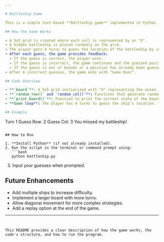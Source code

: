 ```yaml
---

# Battleship Game

This is a simple text-based **Battleship game** implemented in Python. The player has 4 chances to guess the location of the hidden ship on a 5x5 grid.

## How the Game Works

- A 5x5 grid is created where each cell is represented by an "O".
- A hidden battleship is placed randomly on the grid.
- The player gets 4 turns to guess the location of the battleship by inputting row and column coordinates.
- After each guess, the game provides feedback:
  - If the guess is correct, the player wins.
  - If the guess is incorrect, the game continues and the guessed position is marked with an "X".
  - If the guess is out of bounds or a position has already been guessed, appropriate feedback is provided.
- After 4 incorrect guesses, the game ends with "Game Over".

## Code Overview

- **`board`**: A 5x5 grid initialized with "O" representing the ocean.
- **`random_row()` and `random_col()`**: Functions that generate random row and column coordinates for the battleship.
- **`print_board()`**: Function to print the current state of the board in a user-friendly format.
- **Game loop**: The player has 4 turns to guess the ship’s location. The game provides feedback based on the player's guesses.

## Example

```
Turn 1
Guess Row: 2
Guess Col: 3
You missed my battleship!
```

## How to Run

1. **Install Python** (if not already installed).
2. Run the script in the terminal or command prompt using:
   ```bash
   python battleship.py
   ```
3. Input your guesses when prompted.

## Future Enhancements

- Add multiple ships to increase difficulty.
- Implement a larger board with more turns.
- Allow diagonal movement for more complex strategies.
- Add a replay option at the end of the game.

---
```


This README provides a clear description of how the game works, the code's structure, and how to run the program.
